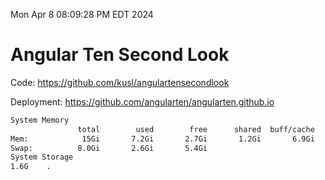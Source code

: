 Mon Apr  8 08:09:28 PM EDT 2024

# Angular Ten Second Look

Code: https://github.com/kusl/angulartensecondlook

Deployment: https://github.com/angularten/angularten.github.io

```bash
System Memory
               total        used        free      shared  buff/cache   available
Mem:            15Gi       7.2Gi       2.7Gi       1.2Gi       6.9Gi       8.1Gi
Swap:          8.0Gi       2.6Gi       5.4Gi
System Storage
1.6G	.
```
```bash
